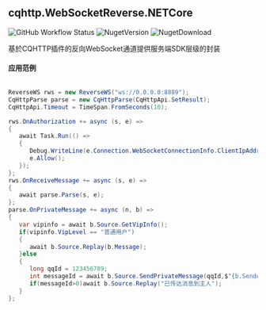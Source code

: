 ## cqhttp.WebSocketReverse.NETCore
![GitHub Workflow Status](https://img.shields.io/github/workflow/status/cqbef/cqhttp.WebSocketReverse.NETCore/PublicSDK?style=for-the-badge)
![NugetVersion](https://img.shields.io/nuget/v/cqhttp.WebSocketReverse.NETCore?style=for-the-badge)
![NugetDownload](https://img.shields.io/nuget/dt/cqhttp.WebSocketReverse.NETCore?style=for-the-badge)

基於CQHTTP插件的反向WebSocket通道提供服务端SDK层级的封装

#### 应用范例

```cs

ReverseWS rws = new ReverseWS("ws://0.0.0.0:8889");
CqHttpParse parse = new CqHttpParse(CqHttpApi.SetResult);
CqHttpApi.Timeout = TimeSpan.FromSeconds(10);

rws.OnAuthorization += async (s, e) =>
{
   await Task.Run(() =>
   {
      Debug.WriteLine(e.Connection.WebSocketConnectionInfo.ClientIpAddress);
      e.Allow();
   });
};
rws.OnReceiveMessage += async (s, e) =>
{
   await parse.Parse(s, e);
};
parse.OnPrivateMessage += async (n, b) =>
{
   var vipinfo = await b.Source.GetVipInfo();
   if(vipinfo.VipLevel == "普通用户")
   {
      await b.Source.Replay(b.Message);
   }else
   {
      long qqId = 123456789;
      int messageId = await b.Source.SendPrivateMessage(qqId,$"{b.Sender.NickName}({b.UserId})对你说:{b.Message}");
      if(messageId>0)await b.Source.Replay("已传达消息到主人");
   }
};

```
